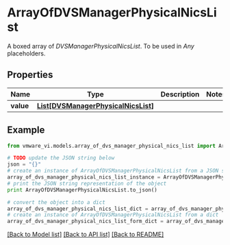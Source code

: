 # ArrayOfDVSManagerPhysicalNicsList

A boxed array of *DVSManagerPhysicalNicsList*. To be used in *Any* placeholders. 

## Properties
Name | Type | Description | Notes
------------ | ------------- | ------------- | -------------
**value** | [**List[DVSManagerPhysicalNicsList]**](DVSManagerPhysicalNicsList.md) |  | 

## Example

```python
from vmware_vi.models.array_of_dvs_manager_physical_nics_list import ArrayOfDVSManagerPhysicalNicsList

# TODO update the JSON string below
json = "{}"
# create an instance of ArrayOfDVSManagerPhysicalNicsList from a JSON string
array_of_dvs_manager_physical_nics_list_instance = ArrayOfDVSManagerPhysicalNicsList.from_json(json)
# print the JSON string representation of the object
print ArrayOfDVSManagerPhysicalNicsList.to_json()

# convert the object into a dict
array_of_dvs_manager_physical_nics_list_dict = array_of_dvs_manager_physical_nics_list_instance.to_dict()
# create an instance of ArrayOfDVSManagerPhysicalNicsList from a dict
array_of_dvs_manager_physical_nics_list_form_dict = array_of_dvs_manager_physical_nics_list.from_dict(array_of_dvs_manager_physical_nics_list_dict)
```
[[Back to Model list]](../README.md#documentation-for-models) [[Back to API list]](../README.md#documentation-for-api-endpoints) [[Back to README]](../README.md)



